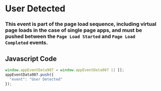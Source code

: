 # User Detected

### This event is part of the page load sequence, including virtual page loads in the case of single page apps, and must be pushed between the `Page Load Started` and `Page Load Completed` events.

## Javascript Code
```js
window.appEventData987 = window.appEventData987 || [];
appEventData987.push({
  "event": "User Detected"
});
```




